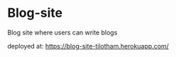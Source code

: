 # Blog-site

Blog site where users can write blogs

deployed at: https://blog-site-tilotham.herokuapp.com/
